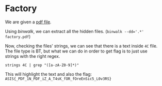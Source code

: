 
# Factory

We are given a [pdf file](factory.pdf).

Using *binwalk*, we can extract all the hidden files. (`binwalk --dd='.*' factory.pdf`)

Now, checking the files' strings, we can see that there is a text inside `4C` file. The file type is BT, but what we can do in order to get flag is to just use strings with the right regex.

`strings 4C | grep "([a-zA-Z0-9]*)" `

This will highlight the text and also the flag: `ASIS{_PDF_1N_PDF_iZ_A_T4sK_fOR_fOreEnSic5_L0v3RS}`
